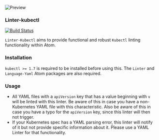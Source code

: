 ![Preview](https://raw.githubusercontent.com/mschuchard/linter-kubectl/master/linter_kubectl.png)

### Linter-kubectl
[![Build Status](https://travis-ci.org/mschuchard/linter-kubectl.svg?branch=master)](https://travis-ci.org/mschuchard/linter-kubectl)

`Linter-Kubectl` aims to provide functional and robust `Kubectl` linting functionality within Atom.

### Installation
`kubectl >= 1.7` is required to be installed before using this. The `Linter` and `Language-Yaml` Atom packages are also required.

### Usage
- All YAML files with a `apiVersion` key that has a value beginning with `v` will be linted with this linter. Be aware of this in case you have a non-Kubernetes YAML file with this characteristic. Also be aware of this in case you have a typo for the `apiVersion` key, since this linter will then not trigger.
- If your Kubernetes spec has a YAML parsing error, this linter will notify of it but not provide specific information about it. Please use a YAML Linter for that functionality.
